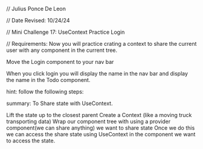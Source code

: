 // Julius Ponce De Leon

// Date Revised: 10/24/24

// Mini Challenge 17: UseContext Practice Login

// Requirements: 
Now you will practice crating  a context to share the current user with any component in the current tree.

Move the Login component to your nav bar

When you click login you will display the name in the nav bar and display the name in the Todo component.

hint: follow the following steps:

summary: To Share state with UseContext.

Lift the state up to the closest parent
Create a Context (like a moving truck transporting data)
Wrap our component tree with using a provider component(we can share anything) we want to share state
Once we do this we can access the share state using UseContext in the component we want to access the state.

